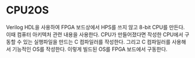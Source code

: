 # CPU2OS
Verilog HDL을 사용하여 FPGA 보드상에서 HPS를 쓰지 않고 8-bit CPU를 만든다. 이때 컴퓨터 아키텍처 관련 내용을 사용한다. CPU가 만들어졌다면 작성한 CPU에서 구동할 수 있는 실행파일을 만드는 C 컴파일러를 작성한다. 그리고 C 컴파일러를 사용해서 기능적인 OS를 작성한다. 이렇게 빌드된 OS를 FPGA 보드에서 구동한다.
